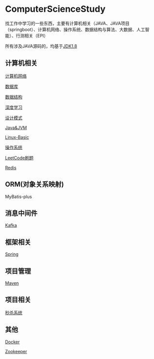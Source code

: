 # ComputerScienceStudy

找工作中学习的一些东西，主要有计算机相关（JAVA、JAVA项目（springboot）、计算机网络、操作系统、数据结构与算法、大数据、人工智能）、行测相关（EPI）

所有涉及JAVA源码的，均基于[JDK1.8](./JDK1.8Src)

## 计算机相关

[计算机网络](ComputerNetwork.md)

[数据库](Datebase.md)

[数据结构](DateStruct.md)

[深度学习](DeepLearning.md)

[设计模式](DesignPattern.md)

[Java&JVM](Java&JVM.md)

[Linux-Basic](Linux-Basic.md)

[操作系统](OperatingSystem.md)

[LeetCode刷题](ProgramExercise.md)

[Redis](Redis.md)

## ORM(对象关系映射)

MyBatis-plus

## 消息中间件

[Kafka](Kafka.md)

## 框架相关

[Spring](Spring.md)

## 项目管理

[Maven](Maven.md)

## 项目相关

[秒杀系统](SeckillSystem.md)

## 其他

[Docker](Docker.md)

[Zookeeper](Zookeeper.md)

